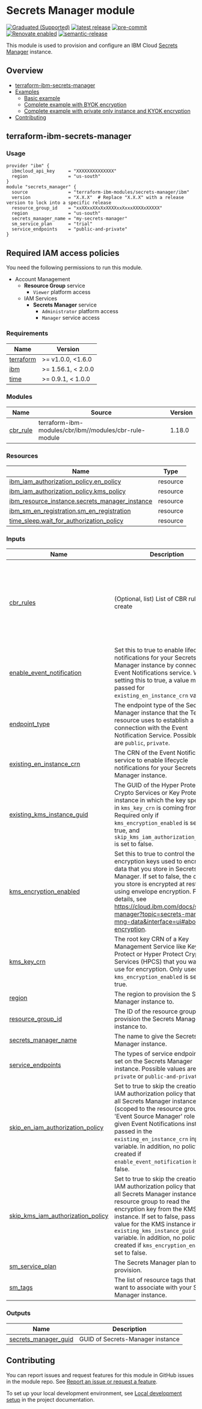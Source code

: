 # Secrets Manager module


[![Graduated (Supported)](https://img.shields.io/badge/Status-Graduated%20(Supported)-brightgreen)](https://terraform-ibm-modules.github.io/documentation/#/badge-status)
[![latest release](https://img.shields.io/github/v/release/terraform-ibm-modules/terraform-ibm-secrets-manager?logo=GitHub&sort=semver)](https://github.com/terraform-ibm-modules/terraform-ibm-secrets-manager/releases/latest)
[![pre-commit](https://img.shields.io/badge/pre--commit-enabled-brightgreen?logo=pre-commit&logoColor=white)](https://github.com/pre-commit/pre-commit)
[![Renovate enabled](https://img.shields.io/badge/renovate-enabled-brightgreen.svg)](https://renovatebot.com/)
[![semantic-release](https://img.shields.io/badge/%20%20%F0%9F%93%A6%F0%9F%9A%80-semantic--release-e10079.svg)](https://github.com/semantic-release/semantic-release)

<!-- Add a description of module(s) in this repo -->
This module is used to provision and configure an IBM Cloud [Secrets Manager](https://cloud.ibm.com/docs/secrets-manager?topic=secrets-manager-getting-started) instance.


<!-- Below content is automatically populated via pre-commit hook -->
<!-- BEGIN OVERVIEW HOOK -->
## Overview
* [terraform-ibm-secrets-manager](#terraform-ibm-secrets-manager)
* [Examples](./examples)
    * [Basic example](./examples/basic)
    * [Complete example with BYOK encryption](./examples/complete)
    * [Complete example with private only instance and KYOK encryption](./examples/complete-private)
* [Contributing](#contributing)
<!-- END OVERVIEW HOOK -->


## terraform-ibm-secrets-manager

### Usage

```hcl
provider "ibm" {
  ibmcloud_api_key     = "XXXXXXXXXXXXXX"
  region               = "us-south"
}
module "secrets_manager" {
  source               = "terraform-ibm-modules/secrets-manager/ibm"
  version              = "X.X.X"  # Replace "X.X.X" with a release version to lock into a specific release
  resource_group_id    = "xxXXxxXXxXxXXXXxxXxxxXXXXxXXXXX"
  region               = "us-south"
  secrets_manager_name = "my-secrets-manager"
  sm_service_plan      = "trial"
  service_endpoints    = "public-and-private"
}
```


## Required IAM access policies
You need the following permissions to run this module.

- Account Management
    - **Resource Group** service
        - `Viewer` platform access
    - IAM Services
        - **Secrets Manager** service
            - `Administrator` platform access
            - `Manager` service access


<!-- Below content is automatically populated via pre-commit hook -->
<!-- BEGINNING OF PRE-COMMIT-TERRAFORM DOCS HOOK -->
### Requirements

| Name | Version |
|------|---------|
| <a name="requirement_terraform"></a> [terraform](#requirement\_terraform) | >= v1.0.0, <1.6.0 |
| <a name="requirement_ibm"></a> [ibm](#requirement\_ibm) | >= 1.56.1, < 2.0.0 |
| <a name="requirement_time"></a> [time](#requirement\_time) | >= 0.9.1, < 1.0.0 |

### Modules

| Name | Source | Version |
|------|--------|---------|
| <a name="module_cbr_rule"></a> [cbr\_rule](#module\_cbr\_rule) | terraform-ibm-modules/cbr/ibm//modules/cbr-rule-module | 1.18.0 |

### Resources

| Name | Type |
|------|------|
| [ibm_iam_authorization_policy.en_policy](https://registry.terraform.io/providers/IBM-Cloud/ibm/latest/docs/resources/iam_authorization_policy) | resource |
| [ibm_iam_authorization_policy.kms_policy](https://registry.terraform.io/providers/IBM-Cloud/ibm/latest/docs/resources/iam_authorization_policy) | resource |
| [ibm_resource_instance.secrets_manager_instance](https://registry.terraform.io/providers/IBM-Cloud/ibm/latest/docs/resources/resource_instance) | resource |
| [ibm_sm_en_registration.sm_en_registration](https://registry.terraform.io/providers/IBM-Cloud/ibm/latest/docs/resources/sm_en_registration) | resource |
| [time_sleep.wait_for_authorization_policy](https://registry.terraform.io/providers/hashicorp/time/latest/docs/resources/sleep) | resource |

### Inputs

| Name | Description | Type | Default | Required |
|------|-------------|------|---------|:--------:|
| <a name="input_cbr_rules"></a> [cbr\_rules](#input\_cbr\_rules) | (Optional, list) List of CBR rules to create | <pre>list(object({<br>    description = string<br>    account_id  = string<br>    rule_contexts = list(object({<br>      attributes = optional(list(object({<br>        name  = string<br>        value = string<br>    }))) }))<br>    enforcement_mode = string<br>  }))</pre> | `[]` | no |
| <a name="input_enable_event_notification"></a> [enable\_event\_notification](#input\_enable\_event\_notification) | Set this to true to enable lifecycle notifications for your Secrets Manager instance by connecting an Event Notifications service. When setting this to true, a value must be passed for `existing_en_instance_crn` variable. | `bool` | `false` | no |
| <a name="input_endpoint_type"></a> [endpoint\_type](#input\_endpoint\_type) | The endpoint type of the Secrets Manager instance that the Terraform resource uses to establish a connection with the Event Notification Service. Possible values are `public`, `private`. | `string` | `"public"` | no |
| <a name="input_existing_en_instance_crn"></a> [existing\_en\_instance\_crn](#input\_existing\_en\_instance\_crn) | The CRN of the Event Notifications service to enable lifecycle notifications for your Secrets Manager instance. | `string` | `null` | no |
| <a name="input_existing_kms_instance_guid"></a> [existing\_kms\_instance\_guid](#input\_existing\_kms\_instance\_guid) | The GUID of the Hyper Protect Crypto Services or Key Protect instance in which the key specified in `kms_key_crn` is coming from. Required only if `kms_encryption_enabled` is set to true, and `skip_kms_iam_authorization_policy` is set to false. | `string` | `null` | no |
| <a name="input_kms_encryption_enabled"></a> [kms\_encryption\_enabled](#input\_kms\_encryption\_enabled) | Set this to true to control the encryption keys used to encrypt the data that you store in Secrets Manager. If set to false, the data that you store is encrypted at rest by using envelope encryption. For more details, see https://cloud.ibm.com/docs/secrets-manager?topic=secrets-manager-mng-data&interface=ui#about-encryption. | `bool` | `false` | no |
| <a name="input_kms_key_crn"></a> [kms\_key\_crn](#input\_kms\_key\_crn) | The root key CRN of a Key Management Service like Key Protect or Hyper Protect Crypto Services (HPCS) that you want to use for encryption. Only used if `kms_encryption_enabled` is set to true. | `string` | `null` | no |
| <a name="input_region"></a> [region](#input\_region) | The region to provision the Secrets Manager instance to. | `string` | n/a | yes |
| <a name="input_resource_group_id"></a> [resource\_group\_id](#input\_resource\_group\_id) | The ID of the resource group to provision the Secrets Manager instance to. | `string` | n/a | yes |
| <a name="input_secrets_manager_name"></a> [secrets\_manager\_name](#input\_secrets\_manager\_name) | The name to give the Secrets Manager instance. | `string` | n/a | yes |
| <a name="input_service_endpoints"></a> [service\_endpoints](#input\_service\_endpoints) | The types of service endpoints to set on the Secrets Manager instance. Possible values are `public`, `private` or `public-and-private`. | `string` | `"public-and-private"` | no |
| <a name="input_skip_en_iam_authorization_policy"></a> [skip\_en\_iam\_authorization\_policy](#input\_skip\_en\_iam\_authorization\_policy) | Set to true to skip the creation of an IAM authorization policy that permits all Secrets Manager instances (scoped to the resource group) an 'Event Source Manager' role to the given Event Notifications instance passed in the `existing_en_instance_crn` input variable. In addition, no policy is created if `enable_event_notification` is set to false. | `bool` | `false` | no |
| <a name="input_skip_kms_iam_authorization_policy"></a> [skip\_kms\_iam\_authorization\_policy](#input\_skip\_kms\_iam\_authorization\_policy) | Set to true to skip the creation of an IAM authorization policy that permits all Secrets Manager instances in the resource group to read the encryption key from the KMS instance. If set to false, pass in a value for the KMS instance in the `existing_kms_instance_guid` variable. In addition, no policy is created if `kms_encryption_enabled` is set to false. | `bool` | `false` | no |
| <a name="input_sm_service_plan"></a> [sm\_service\_plan](#input\_sm\_service\_plan) | The Secrets Manager plan to provision. | `string` | `"standard"` | no |
| <a name="input_sm_tags"></a> [sm\_tags](#input\_sm\_tags) | The list of resource tags that you want to associate with your Secrets Manager instance. | `list(string)` | `[]` | no |

### Outputs

| Name | Description |
|------|-------------|
| <a name="output_secrets_manager_guid"></a> [secrets\_manager\_guid](#output\_secrets\_manager\_guid) | GUID of Secrets-Manager instance |
<!-- END OF PRE-COMMIT-TERRAFORM DOCS HOOK -->

<!-- Leave this section as is so that your module has a link to local development environment set up steps for contributors to follow -->
## Contributing

You can report issues and request features for this module in GitHub issues in the module repo. See [Report an issue or request a feature](https://github.com/terraform-ibm-modules/.github/blob/main/.github/SUPPORT.md).

To set up your local development environment, see [Local development setup](https://terraform-ibm-modules.github.io/documentation/#/local-dev-setup) in the project documentation.
